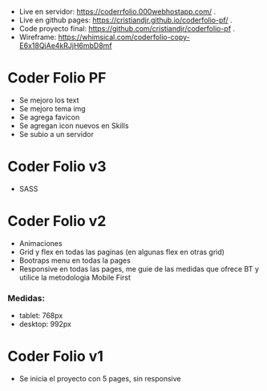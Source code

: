 - Live en servidor: https://coderrfolio.000webhostapp.com/
.
- Live en github pages: https://cristiandjr.github.io/coderfolio-pf/
.
- Code proyecto final: https://github.com/cristiandjr/coderfolio-pf
.
- Wireframe: https://whimsical.com/coderfolio-copy-E6x18QjAe4kRJjH6mbD8mf

# Coder Folio PF
- Se mejoro los text
- Se mejoro tema img
- Se agrega favicon
- Se agregan icon nuevos en Skills
- Se subio a un servidor

# Coder Folio v3
- SASS

# Coder Folio v2
- Animaciones
- Grid y flex en todas las paginas (en algunas flex en otras grid)
- Bootraps menu en todas la pages
- Responsive en todas las pages, me guie de las medidas que ofrece BT y utilice la metodologia Mobile First
### Medidas:
- tablet: 768px
- desktop: 992px

# Coder Folio v1
- Se inicia el proyecto con 5 pages, sin responsive